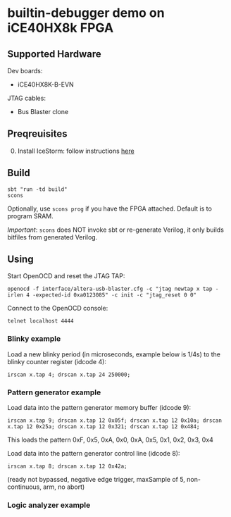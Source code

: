 # builtin-debugger demo on iCE40HX8k FPGA

## Supported Hardware
Dev boards:
- iCE40HX8K-B-EVN

JTAG cables:
- Bus Blaster clone

## Preqreuisites

0. Install IceStorm: follow instructions [here](http://www.clifford.at/icestorm/)

## Build

```
sbt "run -td build"
scons
```

Optionally, use `scons prog` if you have the FPGA attached. Default is to program SRAM.

*Important*: `scons` does NOT invoke sbt or re-generate Verilog, it only builds bitfiles from generated Verilog.

## Using
Start OpenOCD and reset the JTAG TAP:
```
openocd -f interface/altera-usb-blaster.cfg -c "jtag newtap x tap -irlen 4 -expected-id 0xa0123085" -c init -c "jtag_reset 0 0"
```

Connect to the OpenOCD console:
```
telnet localhost 4444
```

### Blinky example
Load a new blinky period (in microseconds, example below is 1/4s) to the blinky counter register (idcode 4):

```
irscan x.tap 4; drscan x.tap 24 250000;
```

### Pattern generator example
Load data into the pattern generator memory buffer (idcode 9):
```
irscan x.tap 9; drscan x.tap 12 0x05f; drscan x.tap 12 0x10a; drscan x.tap 12 0x25a; drscan x.tap 12 0x321; drscan x.tap 12 0x484;
```
This loads the pattern 0xF, 0x5, 0xA, 0x0, 0xA, 0x5, 0x1, 0x2, 0x3, 0x4

Load data into the pattern generator control line (idcode 8):
```
irscan x.tap 8; drscan x.tap 12 0x42a;
```
(ready not bypassed, negative edge trigger, maxSample of 5, non-continuous, arm, no abort) 

### Logic analyzer example

